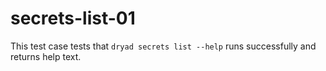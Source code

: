 
# secrets-list-01

This test case tests that `dryad secrets list --help` runs successfully and returns help text.